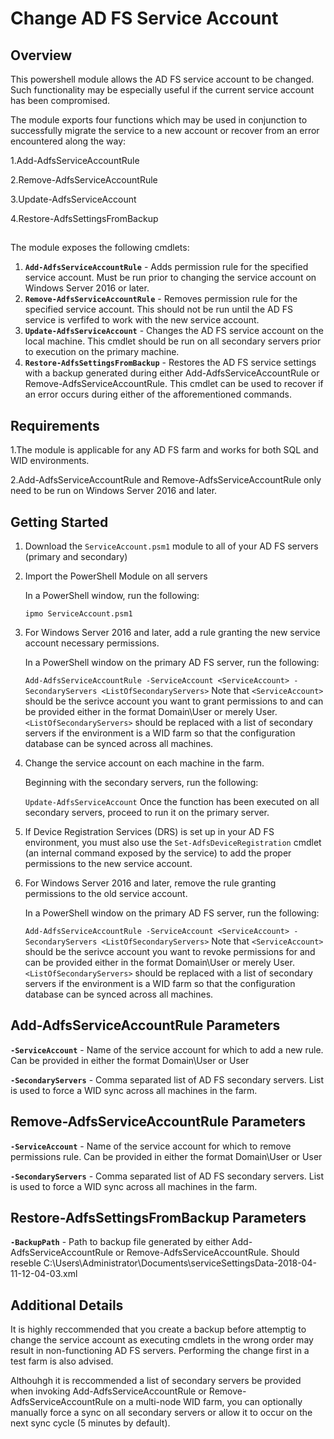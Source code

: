 # Change AD FS Service Account

## Overview

This powershell module allows the AD FS service account to be changed. Such functionality may be especially useful if the current service account has been compromised.

The module exports four functions which may be used in conjunction to successfully migrate the service to a new account or recover from an error encountered along the way:

1.Add-AdfsServiceAccountRule

2.Remove-AdfsServiceAccountRule

3.Update-AdfsServiceAccount

4.Restore-AdfsSettingsFromBackup

##
The module exposes the following cmdlets:
1. __```Add-AdfsServiceAccountRule```__ - Adds permission rule for the specified service account. Must be run prior to changing the service account on Windows Server 2016 or later.
2. __```Remove-AdfsServiceAccountRule```__ - Removes permission rule for the specified service account. This should not be run until the AD FS service is verfifed to work with the new service account.
3. __```Update-AdfsServiceAccount```__ - Changes the AD FS service account on the local machine. This cmdlet should be run on all secondary servers prior to execution on the primary machine.
4. __```Restore-AdfsSettingsFromBackup```__ - Restores the AD FS service settings with a backup generated during either Add-AdfsServiceAccountRule or Remove-AdfsServiceAccountRule. This cmdlet can be used to recover if an error occurs during either of the afforementioned commands.
## Requirements 

1.The module is applicable for any AD FS farm and works for both SQL and WID environments.

2.Add-AdfsServiceAccountRule and Remove-AdfsServiceAccountRule only need to be run on Windows Server 2016 and later.


## Getting Started 

1. Download the `ServiceAccount.psm1` module to all of your AD FS servers (primary and secondary)

2. Import the PowerShell Module on all servers

    In a PowerShell window, run the following:

    ```ipmo ServiceAccount.psm1```

3. For Windows Server 2016 and later, add a rule granting the new service account necessary permissions.

	In a PowerShell window on the primary AD FS server, run the following:

    ```Add-AdfsServiceAccountRule -ServiceAccount <ServiceAccount> -SecondaryServers <ListOfSecondaryServers>```
	Note that ```<ServiceAccount>``` should be the serivce account you want to grant permissions to and can be provided either in the format Domain\User or merely User.
	```<ListOfSecondaryServers>``` should be replaced with a list of secondary servers if the environment is a WID farm so that the configuration database can be synced across all machines.
	
4. Change the service account on each machine in the farm.

	Beginning with the secondary servers, run the following:
	
	```Update-AdfsServiceAccount```
	Once the function has been executed on all secondary servers, proceed to run it on the primary server.
	
5. If Device Registration Services (DRS) is set up in your AD FS environment, you must also use the ```Set-AdfsDeviceRegistration``` cmdlet (an internal command exposed by the service) to add the proper permissions to the new service account.

	
6. For Windows Server 2016 and later, remove the rule granting permissions to the old service account.

	In a PowerShell window on the primary AD FS server, run the following:

    ```Add-AdfsServiceAccountRule -ServiceAccount <ServiceAccount> -SecondaryServers <ListOfSecondaryServers>```
	Note that ```<ServiceAccount>``` should be the serivce account you want to revoke permissions for and can be provided either in the format Domain\User or merely User.
	```<ListOfSecondaryServers>``` should be replaced with a list of secondary servers if the environment is a WID farm so that the configuration database can be synced across all machines.
	
	


## Add-AdfsServiceAccountRule Parameters

__`-ServiceAccount`__ - Name of the service account for which to add a new rule. Can be provided in either the format Domain\User or User

__`-SecondaryServers`__ - Comma separated list of AD FS secondary servers. List is used to force a WID sync across all machines in the farm.

## Remove-AdfsServiceAccountRule Parameters

__`-ServiceAccount`__ - Name of the service account for which to remove permissions rule. Can be provided in either the format Domain\User or User

__`-SecondaryServers`__ - Comma separated list of AD FS secondary servers. List is used to force a WID sync across all machines in the farm.

## Restore-AdfsSettingsFromBackup Parameters

__`-BackupPath`__ - Path to backup file generated by either Add-AdfsServiceAccountRule or Remove-AdfsServiceAccountRule. Should reseble C:\Users\Administrator\Documents\serviceSettingsData-2018-04-11-12-04-03.xml

## Additional Details

It is highly reccommended that you create a backup before attemptig to change the service account as executing cmdlets in the wrong order may result in non-functioning AD FS servers. Performing the change first in a test farm is also advised.

Althouhgh it is reccommended a list of secondary servers be provided when invoking Add-AdfsServiceAccountRule or Remove-AdfsServiceAccountRule on a multi-node WID farm, you can optionally manually force a sync on all secondary servers or allow it to occur on the next sync cycle (5 minutes by default).

